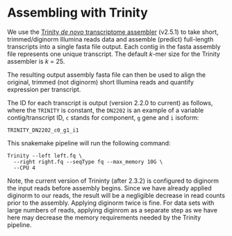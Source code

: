 # Assembling with Trinity

We use the [Trinity *de novo* transcriptome assembler](https://github.com/trinityrnaseq/trinityrnaseq/wiki) (v2.5.1) to take short, trimmed/diginorm Illumina reads data and assemble (predict) full-length transcripts into a single fasta file output. Each contig in the fasta assembly file represents one unique transcript. The default *k*-mer size for the Trinity assembler is *k* = 25.

The resulting output assembly fasta file can then be used to align the original, trimmed (not diginorm) short Illumina reads and quantify expression per transcript.

The ID for each transcript is output (version 2.2.0 to current) as follows, where the `TRINITY` is constant, the `DN2202` is an example of a variable contig/transcript ID, `c` stands for component, `g` gene and `i` isoform:

```
TRINITY_DN2202_c0_g1_i1
```

This snakemake pipeline will run the following command:

```
Trinity --left left.fq \
  --right right.fq --seqType fq --max_memory 10G \
  --CPU 4
```

Note, the current version of Trininty (after 2.3.2) is configured to diginorm the input reads before assembly begins. Since we have already applied diginorm to our reads, the result will be a negligible decrease in read counts prior to the assembly. Applying diginorm twice is fine. For data sets with large numbers of reads, applying diginrom as a separate step as we have here may decrease the memory requirements needed by the Trinity pipeline.
